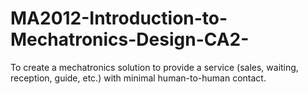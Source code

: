 # MA2012-Introduction-to-Mechatronics-Design-CA2-
To create a mechatronics solution to provide a service (sales, waiting, reception, guide, etc.) with minimal human-to-human contact.

